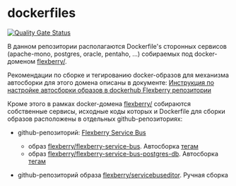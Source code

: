 # dockerfiles

[![Quality Gate Status](https://sonarcloud.io/api/project_badges/measure?project=Flexberry_dockerfiles&metric=alert_status)](https://sonarcloud.io/summary/new_code?id=Flexberry_dockerfiles)

В данном репозитории располагаются Dockerfile's сторонных сервисов (apache-mono, postgres, oracle, pentaho, ...)
собираемых под docker-доменом [flexberry/](https://hub.docker.com/u/flexberry).

Рекомендации по сборке и тегированию docker-образов для механизма автосборки для этого домена описаны в документе:
[Инструкция по настройке автосборки образов в dockerhub Flexberry репозитории ](https://github.com/Flexberry/dockerfiles/blob/master/AUTOBUILD.md)

Кроме этого в рамках docker-домена [flexberry/](https://hub.docker.com/u/flexberry) собираются собственные сервисы,
исходные коды которых и Dockerfile для сборки образов расположены в отдельных github-репозиториях:
- github-репозиторий: [Flexberry Service Bus](https://github.com/Flexberry/NewPlatform.Flexberry.ServiceBus)
  - образ [flexberry/flexberry-service-bus](https://github.com/Flexberry/NewPlatform.Flexberry.ServiceBus/tree/develop/Docker/flexberry-service-bus). 
Автосборка [тегам](https://github.com/Flexberry/NewPlatform.Flexberry.ServiceBus/tags)
  - образ [flexberry/flexberry-service-bus-postgres-db](https://github.com/Flexberry/NewPlatform.Flexberry.ServiceBus/tree/develop/Docker/flexberry-service-bus-postgres-db).
Автосборка [тегам](https://github.com/Flexberry/NewPlatform.Flexberry.ServiceBus/tags)

- github-репозиторий образа [flexberry/servicebuseditor](https://github.com/Flexberry/NewPlatform.Flexberry.ServiceBus.Editor/tree/develop/Docker).
Ручная сборка

  
